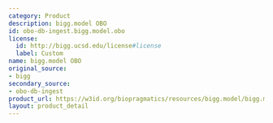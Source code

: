 ```yaml
---
category: Product
description: bigg.model OBO
id: obo-db-ingest.bigg.model.obo
license:
  id: http://bigg.ucsd.edu/license#license
  label: Custom
name: bigg.model OBO
original_source:
- bigg
secondary_source:
- obo-db-ingest
product_url: https://w3id.org/biopragmatics/resources/bigg.model/bigg.model.obo
layout: product_detail
---
```

